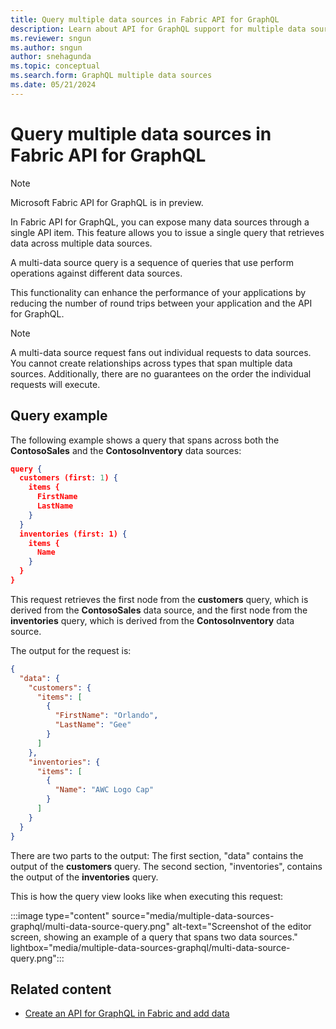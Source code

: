 ```yaml
---
title: Query multiple data sources in Fabric API for GraphQL
description: Learn about API for GraphQL support for multiple data sources, and see an example of a query that spans two sources.
ms.reviewer: sngun
ms.author: sngun
author: snehagunda
ms.topic: conceptual
ms.search.form: GraphQL multiple data sources
ms.date: 05/21/2024
---
```


# Query multiple data sources in Fabric API for GraphQL

> [!NOTE]
> Microsoft Fabric API for GraphQL is in preview.

In Fabric API for GraphQL, you can expose many data sources through a single API item. This feature allows you to issue a single query that retrieves data across multiple data sources.

A multi-data source query is a sequence of queries that use perform operations against different data sources.

This functionality can enhance the performance of your applications by reducing the number of round trips between your application and the API for GraphQL.

> [!NOTE]
> A multi-data source request fans out individual requests to data sources. You cannot create relationships across types that span multiple data sources. Additionally, there are no guarantees on the order the individual requests will execute.

## Query example

The following example shows a query that spans across both the **ContosoSales** and the **ContosoInventory** data sources:

```json
query {
  customers (first: 1) {
    items {
      FirstName
      LastName
    }
  }
  inventories (first: 1) {
    items {
      Name
    }
  }
}
```

This request retrieves the first node from the **customers** query, which is derived from the **ContosoSales** data source, and the first node from the **inventories** query, which is derived from the **ContosoInventory** data source.

The output for the request is:

```json
{
  "data": {
    "customers": {
      "items": [
        {
          "FirstName": "Orlando",
          "LastName": "Gee"
        }
      ]
    },
    "inventories": {
      "items": [
        {
          "Name": "AWC Logo Cap"
        }
      ]
    }
  }
}
```
There are two parts to the output: The first section, "data" contains the output of the **customers** query. The second section, "inventories", contains the output of the **inventories** query.

This is how the query view looks like when executing this request:

:::image type="content" source="media/multiple-data-sources-graphql/multi-data-source-query.png" alt-text="Screenshot of the editor screen, showing an example of a query that spans two data sources." lightbox="media/multiple-data-sources-graphql/multi-data-source-query.png":::


## Related content

- [Create an API for GraphQL in Fabric and add data](get-started-api-graphql.md)
